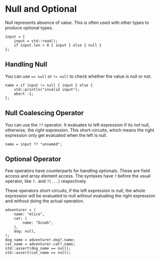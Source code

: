 # Null and Optional

Null represents absence of value. This is often used with other types to produce optional types.

```butter
input = {
    input = std::read();
    if input.len > 0 { input } else { null }
};
```

## Handling Null

You can use `== null` or `!= null` to check whether the value is null or not.

```butter
name = if input != null { input } else {
    std::println("invalid input");
    abort -1;
};
```

## Null Coalescing Operator

You can use the `??` operator. It evaluates to left expression if its not null, otherwise, the right expression. This short-circuits, which means the right expression only get evaluated when the left is null.

```butter
name = input ?? "unnamed";
```

## Optional Operator

Few operators have counterparts for handling optionals. These are field access and array element access. The syntaxes have `?` before the usual operator, like `?.` and `?[...]` respectively.

These operators short-circuits, if the left expression is null, the whole expression will be evaluated to null without evaluating the right expression and without doing the actual operation.

```butter
adventurer = (
    name: "Alice",
    cat: (
        name: "Dinah",
    ),
    dog: null,
);
dog_name = adventurer.dog?.name;
cat_name = adventurer.cat?.name;
std::assert(dog_name == null);
std::assert(cat_name == null);
```
